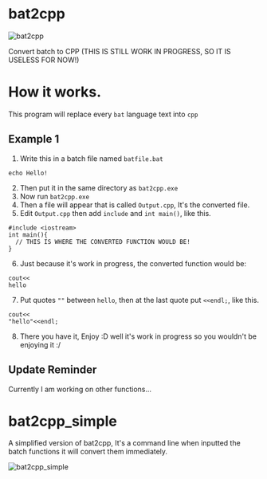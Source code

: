 # bat2cpp
![bat2cpp](https://user-images.githubusercontent.com/68444929/176368976-e533a704-bd8a-421f-8c9e-e597f702f975.png)

Convert batch to CPP (THIS IS STILL WORK IN PROGRESS, SO IT IS USELESS FOR NOW!)

# How it works.
This program will replace every `bat` language text into `cpp`

## Example 1
1. Write this in a batch file named `batfile.bat`
```
echo Hello!
```
2. Then put it in the same directory as `bat2cpp.exe`
3. Now run `bat2cpp.exe`
4. Then a file will appear that is called `Output.cpp`, It's the converted file.
5. Edit `Output.cpp` then add `include` and `int main()`, like this.
```
#include <iostream>
int main(){
  // THIS IS WHERE THE CONVERTED FUNCTION WOULD BE!
}
```
6. Just because it's work in progress, the converted function would be:
```
cout<<
hello
```
7. Put quotes `""` between `hello`, then at the last quote put `<<endl;`, like this.
```
cout<<
"hello"<<endl;
```
8. There you have it, Enjoy :D well it's work in progress so you wouldn't be enjoying it :/
## Update Reminder
Currently I am working on other functions...
# bat2cpp_simple
A simplified version of bat2cpp, It's a command line when inputted the batch functions it will convert them immediately.

![bat2cpp_simple](https://user-images.githubusercontent.com/68444929/176446935-4a844b43-7f04-4ce9-98be-e6f071ae42aa.png)
